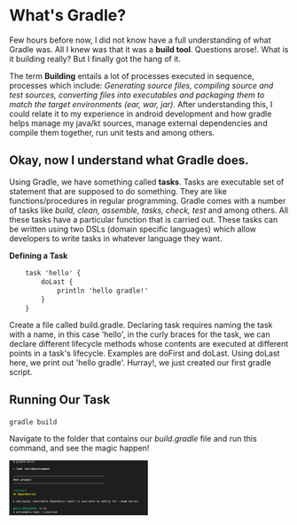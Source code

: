 # What's Gradle?

Few hours before now, I did not know have a full understanding of what Gradle was. All I knew was that it was a **build tool**. Questions arose!. What is it building really? But I finally got the hang of it.

The term **Building** entails a lot of processes executed in sequence, processes which include: _Generating source files, compiling source and test sources, converting files into executables and packaging them to match the target environments (ear, war, jar)_. After understanding this, I could relate it to my experience in android development and how gradle helps manage my java/kt sources, manage external dependencies and compile them together, run unit tests and among others.

## Okay, now I understand what Gradle does.

Using Gradle, we have something called **tasks**. Tasks are executable set of statement that are supposed to do something. They are like functions/procedures in regular programming. Gradle comes with a number of tasks like _build, clean, assemble, tasks, check, test_ and among others. All these tasks have a particular function that is carried out. These tasks can be written using two DSLs (domain specific languages) which allow developers to write tasks in whatever language they want.

**Defining a Task**

```
    task 'hello' {
        doLast {
            println 'hello gradle!'
        }
    }
```

Create a file called build.gradle. Declaring task requires naming the task with a name, in this case 'hello', in the curly braces for the task, we can declare different lifecycle methods whose contents are executed at different points in a task's lifecycle. Examples are doFirst and doLast. Using doLast here, we print out 'hello gradle'. Hurray!, we just created our first gradle script.

## Running Our Task

`gradle build`

Navigate to the folder that contains our _build.gradle_ file and run this command, and see the magic happen!

<img src="./image.PNG" width="250">